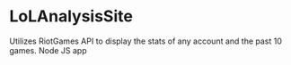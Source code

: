 # LoLAnalysisSite
Utilizes RiotGames API to display the stats of any account and the past 10 games.
Node JS app
